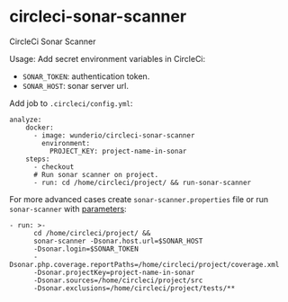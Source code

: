 # circleci-sonar-scanner

CircleCi Sonar Scanner

Usage:
Add secret environment variables in CircleCi:

- `SONAR_TOKEN`: authentication token.
- `SONAR_HOST`: sonar server url.


Add job to `.circleci/config.yml`:

```
analyze:
    docker:
      - image: wunderio/circleci-sonar-scanner
        environment:
          PROJECT_KEY: project-name-in-sonar
    steps:
      - checkout
      # Run sonar scanner on project.
      - run: cd /home/circleci/project/ && run-sonar-scanner
```

For more advanced cases create `sonar-scanner.properties` file or
 run `sonar-scanner` with 
 [parameters](https://docs.sonarqube.org/latest/analysis/analysis-parameters/):
```
- run: >-
      cd /home/circleci/project/ &&
      sonar-scanner -Dsonar.host.url=$SONAR_HOST
      -Dsonar.login=$SONAR_TOKEN
      -Dsonar.php.coverage.reportPaths=/home/circleci/project/coverage.xml
      -Dsonar.projectKey=project-name-in-sonar
      -Dsonar.sources=/home/circleci/project/src
      -Dsonar.exclusions=/home/circleci/project/tests/**
```